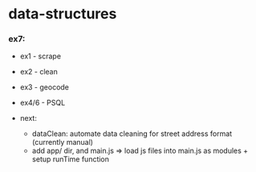 # data-structures
 
### ex7: 
- ex1 - scrape
- ex2 - clean 
- ex3 - geocode
- ex4/6 - PSQL

- next: 
    - dataClean: automate data cleaning for street address format (currently manual)
    - add app/ dir, and main.js => load js files into main.js as modules + setup runTime function

